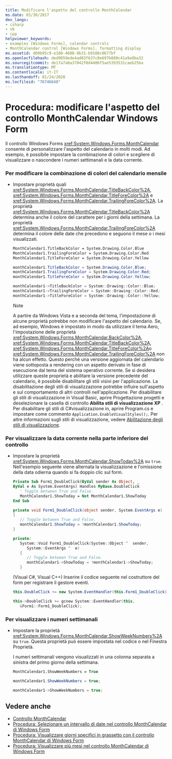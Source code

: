 ```yaml
---
title: Modificare l'aspetto del controllo MonthCalendar
ms.date: 03/30/2017
dev_langs:
- csharp
- vb
- cpp
helpviewer_keywords:
- examples [Windows Forms], calendar controls
- MonthCalendar control [Windows Forms], formatting display
ms.assetid: d09b95c9-e108-4608-9b31-b9100c0677bf
ms.openlocfilehash: ded9059ede4ad03f637c0e697b880c41a9a8ba32
ms.sourcegitcommit: de17a7a0a37042f0d4406f5ae5393531caeb25ba
ms.translationtype: MT
ms.contentlocale: it-IT
ms.lasthandoff: 01/24/2020
ms.locfileid: "76746648"
---
```

# <a name="how-to-change-the-windows-forms-monthcalendar-controls-appearance"></a>Procedura: modificare l'aspetto del controllo MonthCalendar Windows Form
Il controllo Windows Forms <xref:System.Windows.Forms.MonthCalendar> consente di personalizzare l'aspetto del calendario in molti modi. Ad esempio, è possibile impostare la combinazione di colori e scegliere di visualizzare o nascondere i numeri settimanali e la data corrente.  
  
### <a name="to-change-the-month-calendars-color-scheme"></a>Per modificare la combinazione di colori del calendario mensile  
  
- Impostare proprietà quali <xref:System.Windows.Forms.MonthCalendar.TitleBackColor%2A>, <xref:System.Windows.Forms.MonthCalendar.TitleForeColor%2A> e <xref:System.Windows.Forms.MonthCalendar.TrailingForeColor%2A>. La proprietà <xref:System.Windows.Forms.MonthCalendar.TitleBackColor%2A> determina anche il colore del carattere per i giorni della settimana. La proprietà <xref:System.Windows.Forms.MonthCalendar.TrailingForeColor%2A> determina il colore delle date che precedono e seguono il mese o i mesi visualizzati.  
  
    ```vb  
    MonthCalendar1.TitleBackColor = System.Drawing.Color.Blue  
    MonthCalendar1.TrailingForeColor = System.Drawing.Color.Red  
    MonthCalendar1.TitleForeColor = System.Drawing.Color.Yellow  
    ```  
  
    ```csharp  
    monthCalendar1.TitleBackColor = System.Drawing.Color.Blue;  
    monthCalendar1.TrailingForeColor = System.Drawing.Color.Red;  
    monthCalendar1.TitleForeColor = System.Drawing.Color.Yellow;  
    ```  
  
    ```cpp  
    monthCalendar1->TitleBackColor = System::Drawing::Color::Blue;  
    monthCalendar1->TrailingForeColor = System::Drawing::Color::Red;  
    monthCalendar1->TitleForeColor = System::Drawing::Color::Yellow;  
    ```  
  
    > [!NOTE]
    > A partire da Windows Vista e a seconda del tema, l'impostazione di alcune proprietà potrebbe non modificare l'aspetto del calendario. Se, ad esempio, Windows è impostato in modo da utilizzare il tema Aero, l'impostazione delle proprietà <xref:System.Windows.Forms.MonthCalendar.BackColor%2A>, <xref:System.Windows.Forms.MonthCalendar.TitleBackColor%2A>, <xref:System.Windows.Forms.MonthCalendar.TitleForeColor%2A>o <xref:System.Windows.Forms.MonthCalendar.TrailingForeColor%2A> non ha alcun effetto. Questo perché una versione aggiornata del calendario viene sottoposta a rendering con un aspetto derivato in fase di esecuzione dal tema del sistema operativo corrente. Se si desidera utilizzare queste proprietà e abilitare la versione precedente del calendario, è possibile disabilitare gli stili visivi per l'applicazione. La disabilitazione degli stili di visualizzazione potrebbe influire sull'aspetto e sul comportamento di altri controlli nell'applicazione. Per disabilitare gli stili di visualizzazione in Visual Basic, aprire Progettazione progetti e deselezionare la casella di controllo **Abilita stili di visualizzazione XP** . Per disabilitare gli stili di C#visualizzazione in, aprire Program.cs e impostare come commento `Application.EnableVisualStyles();`. Per altre informazioni sugli stili di visualizzazione, vedere [Abilitazione degli stili di visualizzazione](/windows/desktop/controls/cookbook-overview).  
  
### <a name="to-display-the-current-date-at-the-bottom-of-the-control"></a>Per visualizzare la data corrente nella parte inferiore del controllo  
  
- Impostare la proprietà <xref:System.Windows.Forms.MonthCalendar.ShowToday%2A> su `true`. Nell'esempio seguente viene alternata la visualizzazione e l'omissione della data odierna quando si fa doppio clic sul form.  
  
    ```vb  
    Private Sub Form1_DoubleClick(ByVal sender As Object, _  
    ByVal e As System.EventArgs) Handles MyBase.DoubleClick  
       ' Toggle between True and False.  
       MonthCalendar1.ShowToday = Not MonthCalendar1.ShowToday  
    End Sub  
    ```  
  
    ```csharp  
    private void Form1_DoubleClick(object sender, System.EventArgs e)  
    {  
       // Toggle between True and False.  
       monthCalendar1.ShowToday = !monthCalendar1.ShowToday;  
    }  
    ```  
  
    ```cpp  
    private:  
       System::Void Form1_DoubleClick(System::Object ^  sender,  
          System::EventArgs ^  e)  
       {  
          // Toggle between True and False.  
          monthCalendar1->ShowToday = !monthCalendar1->ShowToday;  
       }  
    ```  
  
     (Visual C#, Visual C++) Inserire il codice seguente nel costruttore del form per registrare il gestore eventi.  
  
    ```csharp  
    this.DoubleClick += new System.EventHandler(this.Form1_DoubleClick);  
    ```  
  
    ```cpp  
    this->DoubleClick += gcnew System::EventHandler(this,  
       &Form1::Form1_DoubleClick);  
    ```  
  
### <a name="to-display-week-numbers"></a>Per visualizzare i numeri settimanali  
  
- Impostare la proprietà <xref:System.Windows.Forms.MonthCalendar.ShowWeekNumbers%2A> su `true`. Questa proprietà può essere impostata nel codice o nel Finestra Proprietà.  
  
     I numeri settimanali vengono visualizzati in una colonna separata a sinistra del primo giorno della settimana.  
  
    ```vb  
    MonthCalendar1.ShowWeekNumbers = True  
    ```  
  
    ```csharp  
    monthCalendar1.ShowWeekNumbers = true;  
    ```  
  
    ```cpp  
    monthCalendar1->ShowWeekNumbers = true;  
    ```  
  
## <a name="see-also"></a>Vedere anche

- [Controllo MonthCalendar](monthcalendar-control-windows-forms.md)
- [Procedura: Selezionare un intervallo di date nel controllo MonthCalendar di Windows Form](how-to-select-a-range-of-dates-in-the-windows-forms-monthcalendar-control.md)
- [Procedura: Visualizzare giorni specifici in grassetto con il controllo MonthCalendar di Windows Form](display-specific-days-in-bold-with-wf-monthcalendar-control.md)
- [Procedura: Visualizzare più mesi nel controllo MonthCalendar di Windows Form](display-more-than-one-month-wf-monthcalendar-control.md)
